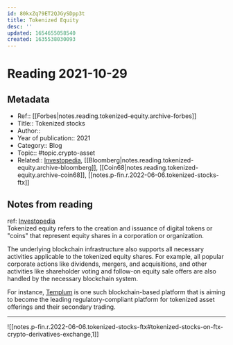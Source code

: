```yaml
---
id: 80kxZq79ET2QJGySDpp3t
title: Tokenized Equity
desc: ''
updated: 1654655058540
created: 1635538030093
---
```

# Reading 2021-10-29

## Metadata

- Ref:: [[Forbes|notes.reading.tokenized-equity.archive-forbes]]
- Title:: Tokenized stocks
- Author:: 
- Year of publication:: 2021
- Category:: Blog
- Topic:: #topic.crypto-asset
- Related:: [Investopedia](https://www.investopedia.com/terms/t/tokenized-equity.asp), [[Bloomberg|notes.reading.tokenized-equity.archive-bloomberg]], [[Coin68|notes.reading.tokenized-equity.archive-coin68]], [[notes.p-fin.r.2022-06-06.tokenized-stocks-ftx]]

## Notes from reading

ref: [Investopedia](https://www.investopedia.com/terms/t/tokenized-equity.asp)  
Tokenized equity refers to the creation and issuance of digital tokens or "coins" that represent equity shares in a corporation or organization.

The underlying blockchain infrastructure also supports all necessary activities applicable to the tokenized equity shares. For example, all popular corporate actions like dividends, mergers, and acquisitions, and other activities like shareholder voting and follow-on equity sale offers are also handled by the necessary blockchain system.

For instance, [Templum](https://www.templuminc.com/) is one such blockchain-based platform that is aiming to become the leading regulatory-compliant platform for tokenized asset offerings and their secondary trading.

---

![[notes.p-fin.r.2022-06-06.tokenized-stocks-ftx#tokenized-stocks-on-ftx-crypto-derivatives-exchange,1]]